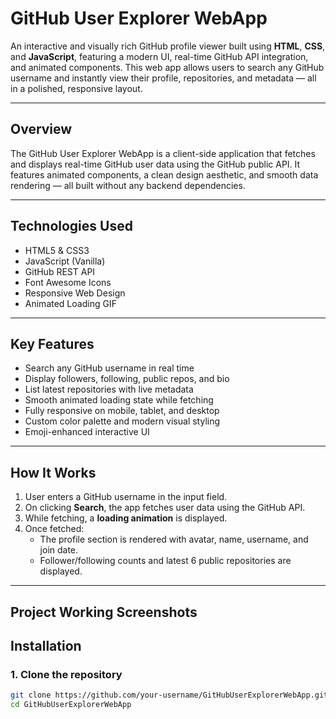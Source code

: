 # GitHub User Explorer WebApp

An interactive and visually rich GitHub profile viewer built using **HTML**, **CSS**, and **JavaScript**, featuring a modern UI, real-time GitHub API integration, and animated components. This web app allows users to search any GitHub username and instantly view their profile, repositories, and metadata — all in a polished, responsive layout.

---

## Overview

The GitHub User Explorer WebApp is a client-side application that fetches and displays real-time GitHub user data using the GitHub public API. It features animated components, a clean design aesthetic, and smooth data rendering — all built without any backend dependencies.

---

## Technologies Used

- HTML5 & CSS3  
- JavaScript (Vanilla)  
- GitHub REST API  
- Font Awesome Icons  
- Responsive Web Design  
- Animated Loading GIF  

---

## Key Features

- Search any GitHub username in real time  
- Display followers, following, public repos, and bio  
- List latest repositories with live metadata  
- Smooth animated loading state while fetching  
- Fully responsive on mobile, tablet, and desktop  
- Custom color palette and modern visual styling  
- Emoji-enhanced interactive UI  

---

## How It Works

1. User enters a GitHub username in the input field.
2. On clicking **Search**, the app fetches user data using the GitHub API.
3. While fetching, a **loading animation** is displayed.
4. Once fetched:
   - The profile section is rendered with avatar, name, username, and join date.
   - Follower/following counts and latest 6 public repositories are displayed.

---

## Project Working Screenshots



## Installation

### 1. Clone the repository

```bash
git clone https://github.com/your-username/GitHubUserExplorerWebApp.git
cd GitHubUserExplorerWebApp
